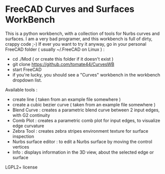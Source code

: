 # FreeCAD Curves and Surfaces WorkBench

This is a python workbench, with a collection of tools for Nurbs curves and surfaces.
I am a very bad programer, and this workbench is full of dirty, crappy code ;-)
If ever you want to try it anyway, go in your personal FreeCAD folder ( usually ~/.FreeCAD on Linux ) :
- cd ./Mod ( or create this folder if it doesn't exist )
- git clone https://github.com/tomate44/CurvesWB
- start FreeCAD
- if you're lucky, you should see a "Curves" workbench in the workbench dropdown list.

Available tools :

- create line ( taken from an example file somewhere )
- create a cubic bezier curve ( taken from an example file somewhere )
- Blend Curve : creates a parametric blend curve between 2 input edges, with G2 continuity
- Comb Plot : creates a parametric comb plot for input edges, to visualize edge curvature
- Zebra Tool : creates zebra stripes environment texture for surface inspection
- Nurbs surface editor : to edit a Nurbs surface by moving the control vertices
- Info : displays information in the 3D view, about the selected edge or surface

LGPL2+ license
